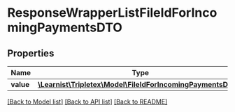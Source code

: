# ResponseWrapperListFileIdForIncomingPaymentsDTO

## Properties
Name | Type | Description | Notes
------------ | ------------- | ------------- | -------------
**value** | [**\Learnist\Tripletex\Model\FileIdForIncomingPaymentsDTO[]**](FileIdForIncomingPaymentsDTO.md) |  | [optional] 

[[Back to Model list]](../../README.md#documentation-for-models) [[Back to API list]](../../README.md#documentation-for-api-endpoints) [[Back to README]](../../README.md)

